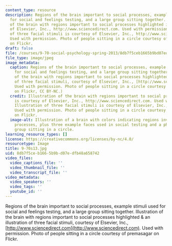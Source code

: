 ```yaml
---
content_type: resource
description: Regions of the brain important to social processes, example stimuli used
  for social and feelings testing, and a large group sitting together. Illustration
  of the brain with regions important to social processes highlighted is courtesy
  of Elsevier, Inc., http://www.sciencedirect.com. Used with permission. Illustration
  of three facial stimuli is courtesy of Elsevier, Inc., http://www.sciencedirect.com.
  Used with permission. Photo of people sitting in a circle courtesy of premasagar
  on Flickr.
draft: false
file: /courses/9-70-social-psychology-spring-2013/8db7f5ceb1665b9bd07edfb48a658742_9-70s13.jpg
file_type: image/jpeg
image_metadata:
  caption: Regions of the brain important to social processes, example stimuli used
    for social and feelings testing, and a large group sitting together. (Illustration
    of the brain with regions important to social processes highlighted & an illustration
    of three facial stimuli, courtesy of Elsevier, Inc., [http://www.sciencedirect.com](http://www.sciencedirect.com).
    Used with permission. Photo of people sitting in a circle courtesy of [premasagar](http://www.flickr.com/photos/dharmasphere/232739280/in/photostream/)
    on Flickr, CC BY-NC.)
  credit: Illustration of the brain with regions important to social processes highlighted
    is courtesy of Elsevier, Inc., http://www.sciencedirect.com. Used with permission.
    Illustration of three facial stimuli is courtesy of Elsevier, Inc., http://www.sciencedirect.com.
    Used with permission. Photo of people sitting in a circle courtesy of premasagar
    on Flickr.
  image-alt: Illustration of a brain with colors indicating regions involved in social
    processes, plus three example faces used in social testing and a photo of a large
    group sitting in a circle.
learning_resource_types: []
license: https://creativecommons.org/licenses/by-nc/4.0/
resourcetype: Image
title: 9-70s13.jpg
uid: 8db7f5ce-b166-5b9b-d07e-dfb48a658742
video_files:
  video_captions_file: ''
  video_thumbnail_file: ''
  video_transcript_file: ''
video_metadata:
  video_speakers: ''
  video_tags: ''
  youtube_id: ''
---
```

Regions of the brain important to social processes, example stimuli used for social and feelings testing, and a large group sitting together. Illustration of the brain with regions important to social processes highlighted & an illustration of three facial stimuli, courtesy of Elsevier, Inc., [http://www.sciencedirect.com](http://www.sciencedirect.com). Used with permission. Photo of people sitting in a circle courtesy of premasagar on Flickr.
